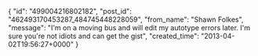  {
   "id": "499004216802182",
   "post_id": "462493170453287_484745448228059",
   "from_name": "Shawn Folkes",
   "message": "I'm on a moving bus and will edit my autotype errors later. I'm sure you're not idiots and can get the gist",
   "created_time": "2013-04-02T19:56:27+0000"
 }
